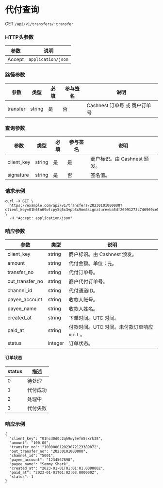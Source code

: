 # 代付查询

GET `/api/v1/transfers/:transfer`

### HTTP头参数 <Badge type="tip" text="Header" vertical="top" />

| 参数     | 说明                 |
|--------|--------------------|
| Accept | `application/json` |

### 路径参数 <Badge type="tip" text="Path" vertical="top" />

| 参数       | 类型     | 必填 | 参与签名 | 说明              |
|----------|--------|----|------|-----------------|
| transfer | string | 是  | 否    | Cashnest 订单号 或 商户订单号 |

### 查询参数 <Badge type="tip" text="Query" vertical="top" />

| 参数         | 类型     | 必填 | 参与签名 | 说明            |
|------------|--------|----|------|---------------|
| client_key | string | 是  | 是    | 商户标识。由 Cashnest 颁发。 |
| signature  | string | 是  | 否    | 签名值。          |

### 请求示例

```shell
curl -X GET \
  https://example.com/api/v1/transfers/20230101000000?client_key=01h6tn69wfcpy5q5x3vpb3x9me&signature=ba5df26991273c746960ce5238c6479e8ca6116381ac46cea96ffd30fafed082 \
  -H "Accept: application/json"
```

### 响应参数

| 参数              | 类型      | 说明                           |
|-----------------|---------|------------------------------|
| client_key      | string  | 商户标识。由 Cashnest 颁发。                |
| amount          | string  | 代付金额。单位：`元`。                 |
| transfer_no     | string  | 代付订单号。                       |
| out_transfer_no | string  | 商户代付订单号。                     |
| channel_id      | string  | 代付通道ID。                      |
| payee_account   | string  | 收款人账号。                       |
| payee_name      | string  | 收款人姓名。                       |
| created_at      | string  | 下单时间。UTC 时间。                 |
| paid_at         | string  | 付款时间。UTC 时间。未付款订单响应 `null` 。 |
| status          | integer | 订单状态。                        |

#### 订单状态

| status | 描述   |
|--------|------|
| 0      | 待处理  |
| 1      | 代付成功 |
| 2      | 处理中  |
| 3      | 代付失败 |

### 响应示例

```json{11}
{
  "client_key": "01hcd0d0c2qh9wy5efm5sxrk38",
  "amount": "100.00",
  "transfer_no": "100000012023072123389872",
  "out_transfer_no": "20230101000000",
  "channel_id": "5001",
  "payee_account": "1234567890",
  "payee_name": "Sammy Shark",
  "created_at": "2023-01-01T01:01:01.000000Z",
  "paid_at": "2023-01-01T01:02:03.000000Z",
  "status": 1
}
```
